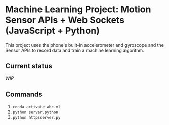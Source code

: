 # Machine Learning Project: Motion Sensor APIs + Web Sockets (JavaScript + Python)

This project uses the phone's built-in accelerometer and gyroscope and the Sensor APIs to record data and train a machine learning algorithm.


## Current status

*WIP*


## Commands
1. `conda activate abc-ml`
2. `python server.python`
3. `python httpsserver.py`
